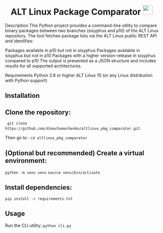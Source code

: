 
<h1 align="center"> <a target="_blank">ALT Linux Package Comparator</a> 
<img src="https://github.com/blackcater/blackcater/raw/main/images/Hi.gif" height="32"/></h1>
Description
This Python project provides a command-line utility to compare binary packages between two branches (sisyphus and p10) of the ALT Linux repository. The tool fetches package lists via the ALT Linux public REST API and identifies:

Packages available in p10 but not in sisyphus
Packages available in sisyphus but not in p10
Packages with a higher version-release in sisyphus compared to p10
The output is presented as a JSON structure and includes results for all supported architectures.

Requirements
Python 3.8 or higher
ALT Linux 10 (or any Linux distribution with Python support)

Installation
----

Clone the repository:
--
``` git clone https://github.com/dimachumachenko/altlinux_pkg_comparator.git```.

Then  go to : ``` cd altlinux_pkg_comparator ```

(Optional but recommended) Create a virtual environment:
----
```python -m venv venv```
```source venv/bin/activate```


Install dependencies:
----
 ```pip install -r requirements.txt```

 Usage
----
 Run the CLI utility:
 ```python cli.py```
